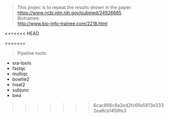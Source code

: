> This projec is to repeat the results shown in the paper:  
https://www.ncbi.nlm.nih.gov/pubmed/24926665  
> Biotrainee:  
http://www.bio-info-trainee.com/2218.html   

<<<<<<< HEAD

=======
> Pipeline tools:  
*  sra-tools
*  fastqc
*  multiqc
*  bowtie2
*  hisat2
*  subjunc
*  bwa
>>>>>>> 6cac866c8a2ed2fc69a5613e3332ea9cb1459fe3
